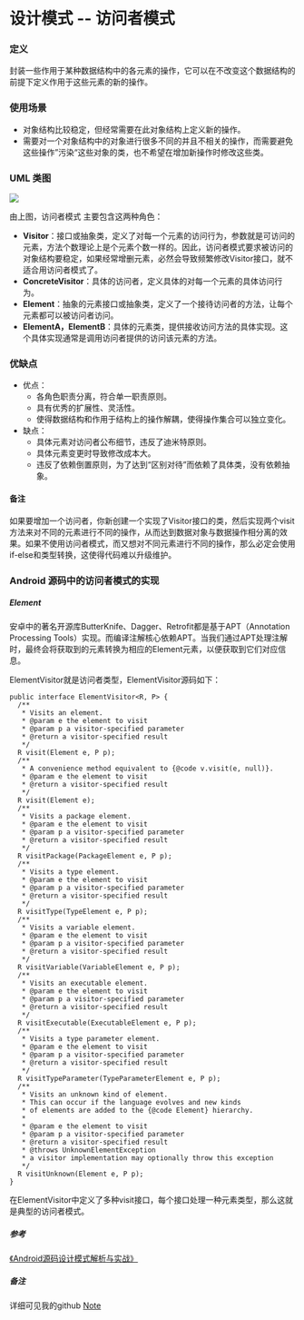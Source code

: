 # 设计模式 -- 访问者模式

### 定义

封装一些作用于某种数据结构中的各元素的操作，它可以在不改变这个数据结构的前提下定义作用于这些元素的新的操作。

### 使用场景

- 对象结构比较稳定，但经常需要在此对象结构上定义新的操作。
- 需要对一个对象结构中的对象进行很多不同的并且不相关的操作，而需要避免这些操作”污染“这些对象的类，也不希望在增加新操作时修改这些类。

### UML 类图

![](https://github.com/mrlsm/Note/blob/master/designPatterns/images/visitor_uml.jpg)

由上图，访问者模式 主要包含这两种角色：

- **Visitor**：接口或抽象类，定义了对每一个元素的访问行为，参数就是可访问的元素，方法个数理论上是个元素个数一样的。因此，访问者模式要求被访问的对象结构要稳定，如果经常增删元素，必然会导致频繁修改Visitor接口，就不适合用访问者模式了。
- **ConcreteVisitor**：具体的访问者，定义具体的对每一个元素的具体访问行为。
- **Element**：抽象的元素接口或抽象类，定义了一个接待访问者的方法，让每个元素都可以被访问者访问。
- **ElementA，ElementB**：具体的元素类，提供接收访问方法的具体实现。这个具体实现通常是调用访问者提供的访问该元素的方法。

### 优缺点
- 优点：
    - 各角色职责分离，符合单一职责原则。
 	- 具有优秀的扩展性、灵活性。
	- 使得数据结构和作用于结构上的操作解耦，使得操作集合可以独立变化。
- 缺点：
    - 具体元素对访问者公布细节，违反了迪米特原则。
	- 具体元素变更时导致修改成本大。
	- 违反了依赖倒置原则，为了达到“区别对待”而依赖了具体类，没有依赖抽象。

#### 备注

如果要增加一个访问者，你新创建一个实现了Visitor接口的类，然后实现两个visit方法来对不同的元素进行不同的操作，从而达到数据对象与数据操作相分离的效果。如果不使用访问者模式，而又想对不同元素进行不同的操作，那么必定会使用if-else和类型转换，这使得代码难以升级维护。

### Android 源码中的访问者模式的实现

##### Element

安卓中的著名开源库ButterKnife、Dagger、Retrofit都是基于APT（Annotation Processing Tools）实现。而编译注解核心依赖APT。当我们通过APT处理注解时，最终会将获取到的元素转换为相应的Element元素，以便获取到它们对应信息。

ElementVisitor就是访问者类型，ElementVisitor源码如下：

```
public interface ElementVisitor<R, P> {
  /**
   * Visits an element.
   * @param e the element to visit
   * @param p a visitor-specified parameter
   * @return a visitor-specified result
   */
  R visit(Element e, P p);
  /**
   * A convenience method equivalent to {@code v.visit(e, null)}.
   * @param e the element to visit
   * @return a visitor-specified result
   */
  R visit(Element e);
  /**
   * Visits a package element.
   * @param e the element to visit
   * @param p a visitor-specified parameter
   * @return a visitor-specified result
   */
  R visitPackage(PackageElement e, P p);
  /**
   * Visits a type element.
   * @param e the element to visit
   * @param p a visitor-specified parameter
   * @return a visitor-specified result
   */
  R visitType(TypeElement e, P p);
  /**
   * Visits a variable element.
   * @param e the element to visit
   * @param p a visitor-specified parameter
   * @return a visitor-specified result
   */
  R visitVariable(VariableElement e, P p);
  /**
   * Visits an executable element.
   * @param e the element to visit
   * @param p a visitor-specified parameter
   * @return a visitor-specified result
   */
  R visitExecutable(ExecutableElement e, P p);
  /**
   * Visits a type parameter element.
   * @param e the element to visit
   * @param p a visitor-specified parameter
   * @return a visitor-specified result
   */
  R visitTypeParameter(TypeParameterElement e, P p);
  /**
   * Visits an unknown kind of element.
   * This can occur if the language evolves and new kinds
   * of elements are added to the {@code Element} hierarchy.
   *
   * @param e the element to visit
   * @param p a visitor-specified parameter
   * @return a visitor-specified result
   * @throws UnknownElementException
   * a visitor implementation may optionally throw this exception
   */
  R visitUnknown(Element e, P p);
}

```

在ElementVisitor中定义了多种visit接口，每个接口处理一种元素类型，那么这就是典型的访问者模式。

##### 参考
[《Android源码设计模式解析与实战》](https://book.douban.com/subject/26644935/)  
                                                                   

##### 备注
详细可见我的github [Note](https://github.com/mrlsm/Note)